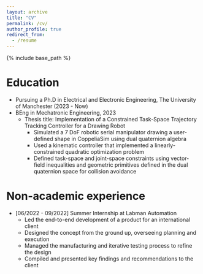 ```yaml
---
layout: archive
title: "CV"
permalink: /cv/
author_profile: true
redirect_from:
  - /resume
---
```


{% include base_path %}

Education
======
* Pursuing a Ph.D in Electrical and Electronic Engineering, The University of Manchester (2023 - Now)
* BEng in Mechatronic Engineering, 2023
  * Thesis title: Implementation of a Constrained Task-Space Trajectory Tracking Controller for a Drawing Robot
    * Simulated a 7 DoF robotic serial manipulator drawing a user-defined shape in CoppeliaSim using dual quaternion algebra
    * Used a kinematic controller that implemented a linearly-constrained quadratic optimization problem
    * Defined task-space and joint-space constraints using vector-field inequalities and geometric primitives defined in the dual quaternion space for collision avoidance 
 
Non-academic experience
======
* [06/2022 - 09/2022] Summer Internship at Labman Automation
  * Led the end-to-end development of a product for an international client
  * Designed the concept from the ground up, overseeing planning and execution
  * Managed the manufacturing and iterative testing process to refine the design
  * Compiled and presented key findings and recommendations to the client



